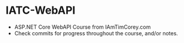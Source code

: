 # IATC-WebAPI

- ASP.NET Core WebAPI Course from IAmTimCorey.com </br>
- Check commits for progress throughout the course, and/or notes.
